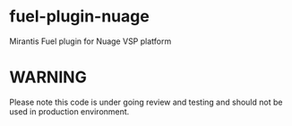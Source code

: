 fuel-plugin-nuage
============

Mirantis Fuel plugin for Nuage VSP platform

WARNING
=======

Please note this code is under going review and testing and should not be used in production environment.
